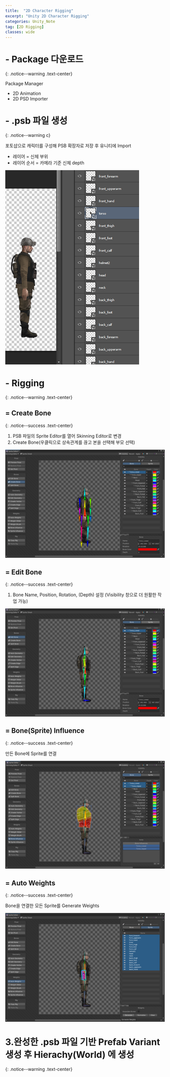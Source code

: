 ```yaml
---
title:  "2D Character Rigging"
excerpt: "Unity 2D Character Rigging"
categories: Unity_Note
tag: [2D Rigging]
classes: wide
---
```


# - Package 다운로드
{: .notice--warning .text-center}

Package Manager
- 2D Animation
- 2D PSD Importer

# - .psb 파일 생성
{: .notice--warning c}

포토샵으로 캐릭터를 구성해 PSB 확장자로 저장 후 유니티에 Import

- 레이어 = 신체 부위
- 레이어 순서 = 카메라 기준 신체 depth

<img src="/img/Unity/Unity_Note/2023_08_23_create_psb_file.png"/>

# - Rigging
{: .notice--warning .text-center}

## = Create Bone
{: .notice--success .text-center}

1. PSB 파일의 Sprite Editor를 열어 Skinning Editor로 변경
2. Create Bone(우클릭으로 상속관계를 끊고 본을 선택해 부모 선택)

<img src="/img/Unity/Unity_Note/2023_08_23_create_bone.png"/>

## = Edit Bone
{: .notice--success .text-center}

1. Bone Name, Position, Rotation, (Depth) 설정 (Visibility 창으로 더 원활한 작업 가능)

<img src="/img/Unity/Unity_Note/2023_08_23_edit_bone.png"/>

## = Bone(Sprite) Influence
{: .notice--success .text-center}

만든 Bone에 Sprite를 연결

<img src="/img/Unity/Unity_Note/2023_08_23_bone_influence.png"/>

## = Auto Weights
{: .notice--success .text-center}

Bone을 연결한 모든 Sprite를 Generate Weights

<img src="/img/Unity/Unity_Note/2023_08_23_auto_weights.png"/>

# 3.완성한 .psb 파일 기반 Prefab Variant 생성 후 Hierachy(World) 에 생성
{: .notice--warning .text-center}